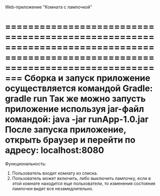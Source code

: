 Web-приложение "Комната с лампочкой"

=====================================================================================================================================
Сборка и запуск приложение осуществляется командой Gradle: gradle run
Так же можно запусть приложение используя jar-файл командой: java -jar runApp-1.0.jar
После запуска приложение, открыть браузер и перейти по адресу: localhost:8080
=====================================================================================================================================

Функциональность:
1. Пользователь входит комнату из списка.
2. Пользователь может включить, либо выключить лампочку, если в этой комнате находится еще польхователи, то изменения состояния лампочки видят все незамедлительно.
